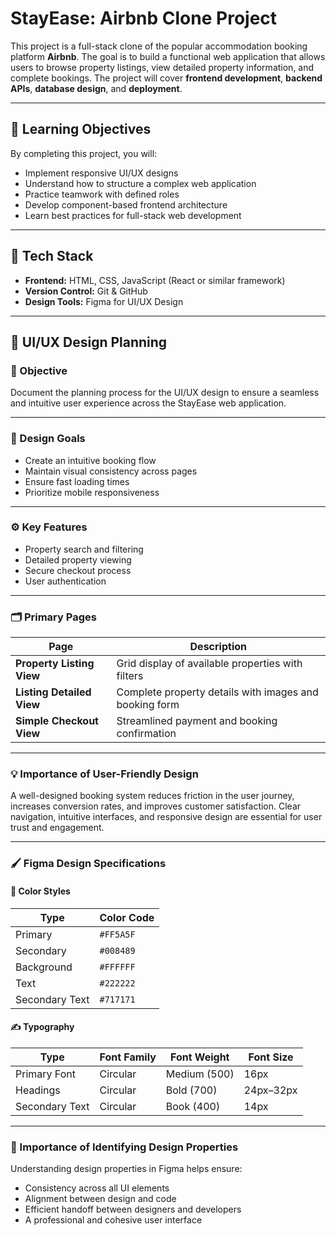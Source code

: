 # StayEase: Airbnb Clone Project

This project is a full-stack clone of the popular accommodation booking platform **Airbnb**. The goal is to build a functional web application that allows users to browse property listings, view detailed property information, and complete bookings. The project will cover **frontend development**, **backend APIs**, **database design**, and **deployment**.

---

## 🎯 Learning Objectives

By completing this project, you will:

- Implement responsive UI/UX designs
- Understand how to structure a complex web application
- Practice teamwork with defined roles
- Develop component-based frontend architecture
- Learn best practices for full-stack web development

---

## 🧰 Tech Stack

- **Frontend:** HTML, CSS, JavaScript (React or similar framework)  
- **Version Control:** Git & GitHub  
- **Design Tools:** Figma for UI/UX Design


---

## 🎨 UI/UX Design Planning

### 🧭 Objective
Document the planning process for the UI/UX design to ensure a seamless and intuitive user experience across the StayEase web application.

---

### 🎯 Design Goals
- Create an intuitive booking flow  
- Maintain visual consistency across pages  
- Ensure fast loading times  
- Prioritize mobile responsiveness  

---

### ⚙️ Key Features
- Property search and filtering  
- Detailed property viewing  
- Secure checkout process  
- User authentication  

---

### 🗂️ Primary Pages

| **Page** | **Description** |
|-----------|------------------|
| **Property Listing View** | Grid display of available properties with filters |
| **Listing Detailed View** | Complete property details with images and booking form |
| **Simple Checkout View** | Streamlined payment and booking confirmation |

---

### 💡 Importance of User-Friendly Design
A well-designed booking system reduces friction in the user journey, increases conversion rates, and improves customer satisfaction. Clear navigation, intuitive interfaces, and responsive design are essential for user trust and engagement.



---

### 🖌️ Figma Design Specifications

#### 🎨 Color Styles
| **Type** | **Color Code** |
|-----------|----------------|
| Primary | `#FF5A5F` |
| Secondary | `#008489` |
| Background | `#FFFFFF` |
| Text | `#222222` |
| Secondary Text | `#717171` |

#### ✍️ Typography
| **Type** | **Font Family** | **Font Weight** | **Font Size** |
|-----------|-----------------|------------------|----------------|
| Primary Font | Circular | Medium (500) | 16px |
| Headings | Circular | Bold (700) | 24px–32px |
| Secondary Text | Circular | Book (400) | 14px |

---

### 📘 Importance of Identifying Design Properties
Understanding design properties in Figma helps ensure:
- Consistency across all UI elements  
- Alignment between design and code  
- Efficient handoff between designers and developers  
- A professional and cohesive user interface  












